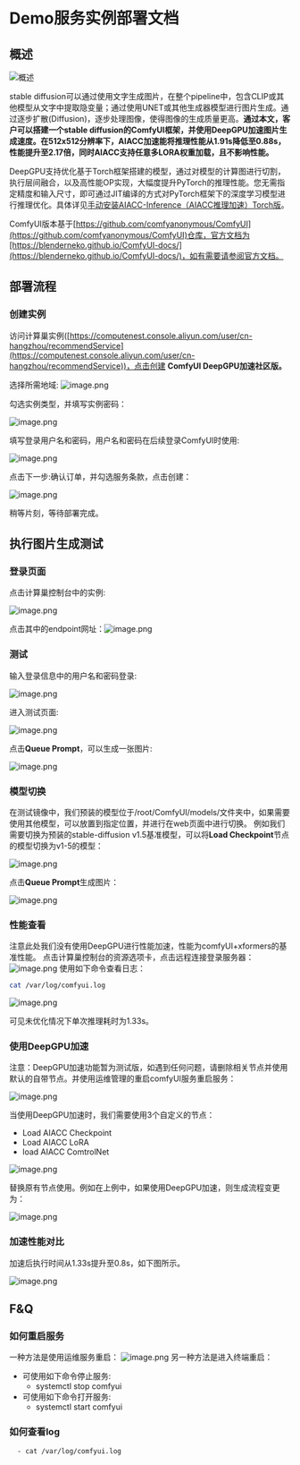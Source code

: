 # Demo服务实例部署文档

## 概述
![概述](imgs/1.png)

stable diffusion可以通过使用文字生成图片，在整个pipeline中，包含CLIP或其他模型从文字中提取隐变量；通过使用UNET或其他生成器模型进行图片生成。通过逐步扩散(Diffusion)，逐步处理图像，使得图像的生成质量更高。**通过本文，客户可以搭建一个stable diffusion的ComfyUI框架，并使用DeepGPU加速图片生成速度。在512x512分辨率下，AIACC加速能将推理性能从1.91s降低至0.88s，性能提升至2.17倍，同时AIACC支持任意多LORA权重加载，且不影响性能。**

DeepGPU支持优化基于Torch框架搭建的模型，通过对模型的计算图进行切割，执行层间融合，以及高性能OP实现，大幅度提升PyTorch的推理性能。您无需指定精度和输入尺寸，即可通过JIT编译的方式对PyTorch框架下的深度学习模型进行推理优化。具体详见[手动安装AIACC-Inference（AIACC推理加速）Torch版](https://help.aliyun.com/document_detail/317822.html)。

ComfyUI版本基于[https://github.com/comfyanonymous/ComfyUI](https://github.com/comfyanonymous/ComfyUI)仓库，官方文档为[https://blenderneko.github.io/ComfyUI-docs/](https://blenderneko.github.io/ComfyUI-docs/)，如有需要请参阅官方文档。

## 部署流程

### 创建实例
访问计算巢实例([https://computenest.console.aliyun.com/user/cn-hangzhou/recommendService](https://computenest.console.aliyun.com/user/cn-hangzhou/recommendService))，点击创建
**ComfyUI DeepGPU加速社区版。**

选择所需地域:
![image.png](imgs/2.png)

勾选实例类型，并填写实例密码：

![image.png](imgs/3.png)

填写登录用户名和密码，用户名和密码在后续登录ComfyUI时使用:

![image.png](imgs/4.png)

点击下一步:确认订单，并勾选服务条款，点击创建：

![image.png](imgs/5.png)

稍等片刻，等待部署完成。

## 执行图片生成测试
### 登录页面
点击计算巢控制台中的实例:

![image.png](imgs/6.png)

点击其中的endpoint网址：![image.png](imgs/7.png)

### 测试
输入登录信息中的用户名和密码登录:

![image.png](imgs/8.png)

进入测试页面:

![image.png](imgs/9.png)

点击**Queue Prompt**，可以生成一张图片:

![image.png](imgs/10.png)

### 模型切换

在测试镜像中，我们预装的模型位于/root/ComfyUI/models/文件夹中，如果需要使用其他模型，可以放置到指定位置，并进行在web页面中进行切换。
例如我们需要切换为预装的stable-diffusion v1.5基准模型，可以将**Load Checkpoint**节点的模型切换为v1-5的模型：

![image.png](imgs/11.png)

点击**Queue Prompt**生成图片：

![image.png](imgs/12.png)

### 性能查看
注意此处我们没有使用DeepGPU进行性能加速，性能为comfyUI+xformers的基准性能。
点击计算巢控制台的资源选项卡，点击远程连接登录服务器：
![image.png](imgs/13.png)
使用如下命令查看日志：
```bash
cat /var/log/comfyui.log
```
![image.png](imgs/14.png)

可见未优化情况下单次推理耗时为1.33s。

### 使用DeepGPU加速
注意：DeepGPU加速功能暂为测试版，如遇到任何问题，请删除相关节点并使用默认的自带节点。并使用运维管理的重启comfyUI服务重启服务：

![image.png](imgs/15.png)

当使用DeepGPU加速时，我们需要使用3个自定义的节点：

- Load AIACC Checkpoint
- Load AIACC LoRA
- load AIACC ComtrolNet

![image.png](imgs/16.png)

替换原有节点使用。例如在上例中，如果使用DeepGPU加速，则生成流程变更为：

![image.png](imgs/17.png)

### 加速性能对比
加速后执行时间从1.33s提升至0.8s，如下图所示。

![image.png](imgs/18.png)

## F&Q
### 如何重启服务
一种方法是使用运维服务重启：
![image.png](imgs/19.png)
另一种方法是进入终端重启：

   - 可使用如下命令停止服务:
      - systemctl stop comfyui 
   - 可使用如下命令打开服务:
      - systemctl start comfyui
### 如何查看log

      - cat /var/log/comfyui.log
